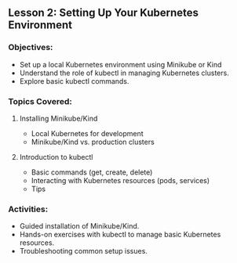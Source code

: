 ## Lesson 2: Setting Up Your Kubernetes Environment

### Objectives:
- Set up a local Kubernetes environment using Minikube or Kind
- Understand the role of kubectl in managing Kubernetes clusters.
- Explore basic kubectl commands.

### Topics Covered:
1. Installing Minikube/Kind
   - Local Kubernetes for development
   - Minikube/Kind vs. production clusters

2. Introduction to kubectl
   - Basic commands (get, create, delete)
   - Interacting with Kubernetes resources (pods, services)
   - Tips

### Activities:
- Guided installation of Minikube/Kind.
- Hands-on exercises with kubectl to manage basic Kubernetes resources.
- Troubleshooting common setup issues.
